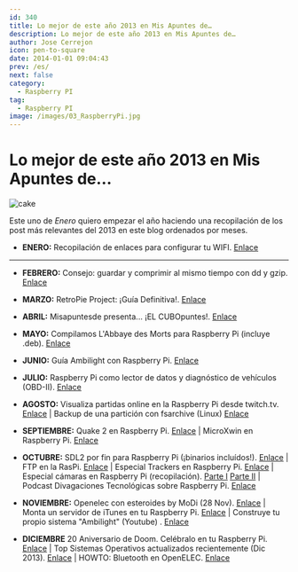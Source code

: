```yaml
---
id: 340
title: Lo mejor de este año 2013 en Mis Apuntes de…
description: Lo mejor de este año 2013 en Mis Apuntes de…
author: Jose Cerrejon
icon: pen-to-square
date: 2014-01-01 09:04:43
prev: /es/
next: false
category:
  - Raspberry PI
tag:
  - Raspberry PI
image: /images/03_RaspberryPi.jpg
---
```


# Lo mejor de este año 2013 en Mis Apuntes de…

![cake](/images/03_RaspberryPi.jpg)

Este uno de *Enero* quiero empezar el año haciendo una recopilación de los post más relevantes del 2013 en este blog ordenados por meses.

* **ENERO:** Recopilación de enlaces para configurar tu WIFI. [Enlace](/post.php?id=69)

- - -
* **FEBRERO:** Consejo: guardar y comprimir al mismo tiempo con dd y gzip. [Enlace](/post.php?id=79)

* **MARZO:** RetroPie Project: ¡Guía Definitiva!. [Enlace](/post.php?id=109)

* **ABRIL:** Misapuntesde presenta... ¡EL CUBOpuntes!. [Enlace](/post.php?id=125)

* **MAYO:** Compilamos L'Abbaye des Morts para Raspberry Pi (incluye .deb). [Enlace](/post.php?id=162)

* **JUNIO:** Guía Ambilight con Raspberry Pi. [Enlace](/post.php?id=183)

* **JULIO:** Raspberry Pi como lector de datos y diagnóstico de vehículos (OBD-II). [Enlace](/post.php?id=207)

* **AGOSTO:** Visualiza partidas online en la Raspberry Pi desde twitch.tv. [Enlace](/post.php?id=232) | Backup de una partición con fsarchive (Linux) [Enlace](/post.php?id=253)

* **SEPTIEMBRE:** Quake 2 en Raspberry Pi. [Enlace](/post.php?id=259) | MicroXwin en Raspberry Pi. [Enlace](/post.php?id=256)

* **OCTUBRE:** SDL2 por fin para Raspberry Pi (¡binarios incluídos!). [Enlace](/post.php?id=283) | FTP en la RasPi. [Enlace](/post.php?id=286) | Especial Trackers en Raspberry Pi. [Enlace](/post.php?id=287) | Especial cámaras en Raspberry Pi (recopilación). [Parte I](/post.php?id=290) [Parte II](/post.php?id=299) | Podcast Divagaciones Tecnológicas sobre Raspberry Pi. [Enlace](/post.php?id=300)

* **NOVIEMBRE:** Openelec con esteroides by MoDi (28 Nov). [Enlace](/post.php?id=312) | Monta un servidor de iTunes en tu Raspberry Pi. [Enlace](/post.php?id=314) | Construye tu propio sistema "Ambilight" (Youtube) . [Enlace](/post.php?id=323)

* **DICIEMBRE** 20 Aniversario de Doom. Celébralo en tu Raspberry Pi. [Enlace](/post.php?id=327) | Top Sistemas Operativos actualizados recientemente (Dic 2013). [Enlace](/post.php?id=332) | HOWTO: Bluetooth en OpenELEC. [Enlace](/post.php?id=333)